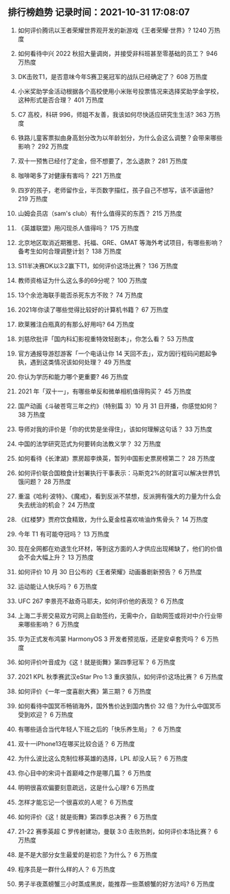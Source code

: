 
## 排行榜趋势 记录时间：2021-10-31 17:08:07
  
  1. 如何评价腾讯以王者荣耀世界观开发的新游戏《王者荣耀·世界》? 1240 万热度
    
  2. 如何看待中兴 2022 秋招大量调岗，并接受非科班甚至零基础的员工？ 946 万热度
    
  3. DK击败T1，是否意味今年S赛卫冕冠军的战队已经确定了？ 608 万热度
    
  4. 小米奖助学金活动根据各个高校使用小米账号投票情况来选择奖助学金学校，这种形式是否合理？ 401 万热度
    
  5. C7 高校，科研 996，师姐不友善，我该如何尽快适应研究生生活? 363 万热度
    
  6. 铁路儿童客票拟由身高划分改为以年龄划分，为什么会这么调整？会带来哪些影响？ 292 万热度
    
  7. 双十一预售已经付了定金，但不想要了，怎么退款？ 281 万热度
    
  8. 咖啡喝多了对健康有害吗？ 221 万热度
    
  9. 四岁的孩子，老师留作业，半页数字描红，孩子自己不想写，该不该逼他? 219 万热度
    
  10. 山姆会员店（sam's club）有什么值得买的东西？ 215 万热度
    
  11. 《英雄联盟》用闪现杀人值得吗？ 175 万热度
    
  12. 北京地区取消近期雅思、托福、GRE、GMAT 等海外考试项目，有哪些影响？备考生如何合理调整计划？ 138 万热度
    
  13. S11半决赛DK以3:2赢下T1，如何评价这场比赛？ 136 万热度
    
  14. 教师资格证为什么这么多的69分呢？ 100 万热度
    
  15. 13个余沧海联手能否杀死东方不败？ 74 万热度
    
  16. 2021年你读了哪些觉得比较好的计算机书籍？ 67 万热度
    
  17. 欧莱雅注白瓶真的有那么好用吗? 64 万热度
    
  18. 刘慈欣批评「国内科幻影视重特效轻剧本」，你怎么看？ 53 万热度
    
  19. 官方通报导游怼游客「一个电话让你 14 天回不去」，双方因行程码问题起争执，遇到这类情况该如何处理？ 49 万热度
    
  20. 你认为学历和能力哪个更重要? 46 万热度
    
  21. 2021 年「双十一」，有哪些单反和微单相机值得购买？ 45 万热度
    
  22. 国产动画《斗破苍穹三年之约》（特别篇 3）10 月 31 日开播，你感觉如何？ 38 万热度
    
  23. 导师对我的评价是「你的优势是坐得住」，该如何理解这句话？ 33 万热度
    
  24. 中国的法学研究范式为何要转向法教义学？ 32 万热度
    
  25. 如何看待《长津湖》票房超李焕英，暂列中国影史票房榜第二？ 28 万热度
    
  26. 如何评价联合国粮食计划署执行干事表示：马斯克2%的财富可以解决世界饥饿问题？ 28 万热度
    
  27. 重温《哈利·波特》、《魔戒》，看到反派不禁想，反派拥有强大的力量为什么会失去统治的机会？ 24 万热度
    
  28. 《红楼梦》贾府饮食精致，为什么夏金桂喜欢啃油炸焦骨头？ 14 万热度
    
  29. 今年 T1 有可能夺冠吗？ 13 万热度
    
  30. 现在全网都在劝退生化环材，等到这方面的人才供应出现稀缺了，他们的价值会不会大幅上升？ 13 万热度
    
  31. 如何评价 10 月 30 日公布的《王者荣耀》动画番剧新预告？ 6 万热度
    
  32. 运动能让人快乐吗？ 6 万热度
    
  33. UFC 267 李景亮不敌奇马耶夫，如何评价他的表现？ 6 万热度
    
  34. 上海二手房交易双方可网上自助签约，无需中介，自助网签或将对中介行业带来哪些影响？ 6 万热度
    
  35. 华为正式发布鸿蒙 HarmonyOS 3 开发者预览版，还是安卓套壳吗？ 6 万热度
    
  36. 如何评价叶音成为《这！就是街舞》第四季冠军？ 6 万热度
    
  37. 2021 KPL 秋季赛武汉eStar Pro 1:3 重庆狼队，如何评价这场比赛？ 6 万热度
    
  38. 如何评价《一年一度喜剧大赛》第三期？ 6 万热度
    
  39. 如何看待中国冥币畅销海外，国外售价达到国内售价 32 倍？为什么中国冥币受到欢迎？ 6 万热度
    
  40. 有哪些适合当代年轻人下班之后的「快乐养生局」？ 6 万热度
    
  41. 双十一iPhone13在哪买比较合适？ 6 万热度
    
  42. 为什么波比这么克制位移英雄的选择，LPL 却没人玩？ 6 万热度
    
  43. 你心目中的宋词十首巅峰之作是哪几篇？ 6 万热度
    
  44. 明明很喜欢偏要刻意疏远，这是什么心理? 6 万热度
    
  45. 怎样才能忘记一个很喜欢的人呢？ 6 万热度
    
  46. 如何评价《这！就是街舞》第四季总决赛？ 6 万热度
    
  47. 21-22 赛季英超 C 罗传射建功，曼联 3:0 击败热刺，如何评价本场比赛？ 6 万热度
    
  48. 是不是大部分女生最爱的是初恋？为什么？ 6 万热度
    
  49. 程序员是一群什么样的人？ 6 万热度
    
  50. 男子半夜蒸螃蟹三小时蒸成黑炭，能推荐一些蒸螃蟹的好方法吗? 6 万热度
    